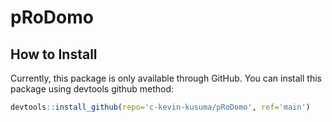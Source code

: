 # pRoDomo


## How to Install
Currently, this package is only available through GitHub. You can install this package using devtools github method:
```r
devtools::install_github(repo='c-kevin-kusuma/pRoDomo', ref='main')
```

